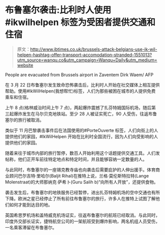 # 布鲁塞尔袭击:比利时人使用#ikwilhelpen 标签为受困者提供交通和住宿

> 原文：<http://www.ibtimes.co.uk/brussels-attack-belgians-use-ik-wil-helpen-hashtag-offer-transport-accomodation-stranded-1551013?utm_source=wanqu.co&utm_campaign=Wanqu+Daily&utm_medium=website>



People are evacuated from Brussels airport in Zaventem Dirk Waem/ AFP



在 3 月 22 日布鲁塞尔发生致命恐怖袭击后，比利时人开始在社交媒体上相互提供帮助。使用#IkWilHelpen(我想帮忙)标签，人们为那些被困在城市的人提供免费乘车和住宿。

上午 8 点(格林威治时间上午 7 点)，两起爆炸震撼了扎芬特姆国际机场，随后第三起爆炸发生在马尔贝克地铁站。至少 28 人被证实死亡，90 人受伤，往返布鲁塞尔的旅行被取消。

类似于 11 月巴黎袭击事件后在法国使用的#PorteOuverte 标签，人们向街上的人提供他们的家园，#IkWilHelpen 开始在比利时全国流行，因为人们向受影响的人提供他们的家园。

随着来往于城市内部的旅行暂停，数百人开始利用这个话题提供交通工具。人们发帖称，他们正开车前往特定地点和特定时间，并且能够容纳一定数量的人。

与此同时，布鲁塞尔的一座锡克教寺庙也向袭击后需要庇护的人伸出援手。体育商业顾问巴尔吉特·里哈尔(Baljit Rihal)在推特上说，兰格·莫伦斯特拉特(Lange Molenstraat)的大师那纳克·萨希卜(Guru Salih b)“向所有人开放”，还提供食物。

袭击发生后，布鲁塞尔的地铁服务已经暂停，进出扎芬特姆机场的空中交通也有所下降。欧洲之星已经停止了所有前往布鲁塞尔的旅行，许多人在推特上试图了解他们如何才能到达目的地。

英国希思罗机场和盖特威克机场证实，往返布鲁塞尔的航班已经取消。与此同时，印度外交部长证实，捷特航空公司的一架航班受到爆炸影响，两名机组人员受伤，一名乘客滞留在布鲁塞尔。